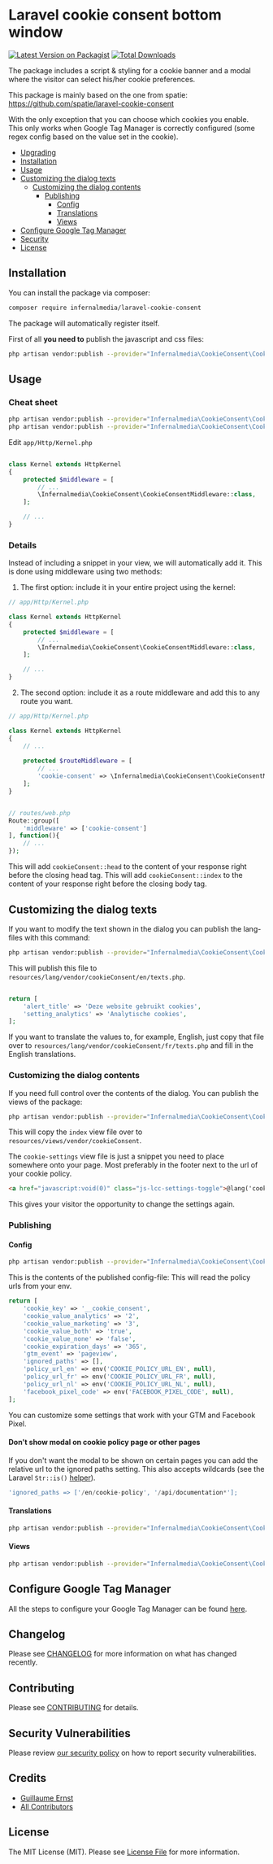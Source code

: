 # Laravel cookie consent bottom window

[![Latest Version on Packagist](https://img.shields.io/packagist/v/infernalmedia/laravel-cookie-consent.svg?style=flat-square)](https://packagist.org/packages/infernalmedia/laravel-cookie-consent)
[![Total Downloads](https://img.shields.io/packagist/dt/infernalmedia/laravel-cookie-consent.svg?style=flat-square)](https://packagist.org/packages/infernalmedia/laravel-cookie-consent)


The package includes a script & styling for a cookie banner and a modal where the visitor can select his/her cookie preferences.

This package is mainly based on the one from spatie: https://github.com/spatie/laravel-cookie-consent

With the only exception that you can choose which cookies you enable.
This only works when Google Tag Manager is correctly configured (some regex config based on the value set in the cookie).

* [Upgrading](upgrading.md)
* [Installation](#installation)
* [Usage](#usage)
* [Customizing the dialog texts](#customizing-the-dialog-texts)
  * [Customizing the dialog contents](#customizing-the-dialog-contents)
    + [Publishing](#publishing)
      - [Config](#config)
      - [Translations](#translations)
      - [Views](#views)
* [Configure Google Tag Manager](#configure-google-tag-manager)
* [Security](#security)
* [License](#license)
   

## Installation

You can install the package via composer:

``` bash
composer require infernalmedia/laravel-cookie-consent
```

The package will automatically register itself.

First of all **you need to** publish the javascript and css files:
```bash
php artisan vendor:publish --provider="Infernalmedia\CookieConsent\CookieConsentServiceProvider" --tag="public"
```
## Usage


### Cheat sheet

```bash
php artisan vendor:publish --provider="Infernalmedia\CookieConsent\CookieConsentServiceProvider" --tag="public"
php artisan vendor:publish --provider="Infernalmedia\CookieConsent\CookieConsentServiceProvider" --tag="config"
```

Edit `app/Http/Kernel.php`

```php

class Kernel extends HttpKernel
{
    protected $middleware = [
        // ...
        \Infernalmedia\CookieConsent\CookieConsentMiddleware::class,
    ];

    // ...
}
```


### Details

Instead of including a snippet in your view, we will automatically add it. This is done using middleware using two methods:

1. The first option: include it in your entire project using the kernel:

```php
// app/Http/Kernel.php

class Kernel extends HttpKernel
{
    protected $middleware = [
        // ...
        \Infernalmedia\CookieConsent\CookieConsentMiddleware::class,
    ];

    // ...
}
```

2. The second option: include it as a route middleware and add this to any route you want.

```php
// app/Http/Kernel.php

class Kernel extends HttpKernel
{
    // ...
    
    protected $routeMiddleware = [
        // ...
        'cookie-consent' => \Infernalmedia\CookieConsent\CookieConsentMiddleware::class,
    ];
}


// routes/web.php
Route::group([
    'middleware' => ['cookie-consent']
], function(){
    // ...
});
```

This will add `cookieConsent::head` to the content of your response right before the closing head tag.
This will add `cookieConsent::index` to the content of your response right before the closing body tag.

## Customizing the dialog texts

If you want to modify the text shown in the dialog you can publish the lang-files with this command:

```bash
php artisan vendor:publish --provider="Infernalmedia\CookieConsent\CookieConsentServiceProvider" --tag="lang"
```

This will publish this file to `resources/lang/vendor/cookieConsent/en/texts.php`.
 ```php
 
 return [
     'alert_title' => 'Deze website gebruikt cookies',
     'setting_analytics' => 'Analytische cookies',
 ];
 ```
 
 If you want to translate the values to, for example, English, just copy that file over to `resources/lang/vendor/cookieConsent/fr/texts.php` and fill in the English translations.
 
### Customizing the dialog contents

If you need full control over the contents of the dialog. You can publish the views of the package:

```bash
php artisan vendor:publish --provider="Infernalmedia\CookieConsent\CookieConsentServiceProvider" --tag="views"
```

This will copy the `index`  view file over to `resources/views/vendor/cookieConsent`.

The `cookie-settings` view file is just a snippet you need to place somewhere onto your page. Most preferably in the footer next to the url of your cookie policy.

```html 
<a href="javascript:void(0)" class="js-lcc-settings-toggle">@lang('cookie-consent::texts.alert_settings')</a>
```

This gives your visitor the opportunity to change the settings again.

### Publishing

#### Config

```bash
php artisan vendor:publish --provider="Infernalmedia\CookieConsent\CookieConsentServiceProvider" --tag="config"
```
This is the contents of the published config-file:
This will read the policy urls from your env. 
```php
return [
    'cookie_key' => '__cookie_consent',
    'cookie_value_analytics' => '2',
    'cookie_value_marketing' => '3',
    'cookie_value_both' => 'true',
    'cookie_value_none' => 'false',
    'cookie_expiration_days' => '365',
    'gtm_event' => 'pageview',
    'ignored_paths' => [],
    'policy_url_en' => env('COOKIE_POLICY_URL_EN', null),
    'policy_url_fr' => env('COOKIE_POLICY_URL_FR', null),
    'policy_url_nl' => env('COOKIE_POLICY_URL_NL', null),
    'facebook_pixel_code' => env('FACEBOOK_PIXEL_CODE', null),
];
```

You can customize some settings that work with your GTM and Facebook Pixel.

#### Don't show modal on cookie policy page or other pages

If you don't want the modal to be shown on certain pages you can add the relative url to the ignored paths setting. This also accepts wildcards (see the Laravel `Str::is()` [helper](https://laravel.com/docs/9.x/helpers#method-str-is)).

```php
'ignored_paths => ['/en/cookie-policy', '/api/documentation*'];
```

#### Translations

```bash
php artisan vendor:publish --provider="Infernalmedia\CookieConsent\CookieConsentServiceProvider" --tag="lang"
```

#### Views

```bash
php artisan vendor:publish --provider="Infernalmedia\CookieConsent\CookieConsentServiceProvider" --tag="views"
```

## Configure Google Tag Manager

All the steps to configure your Google Tag Manager can be found [here](docs/google-tag-manager.md).


## Changelog

Please see [CHANGELOG](CHANGELOG.md) for more information on what has changed recently.

## Contributing

Please see [CONTRIBUTING](CONTRIBUTING.md) for details.

## Security Vulnerabilities

Please review [our security policy](../../security/policy) on how to report security vulnerabilities.

## Credits

* [Guillaume Ernst](https://github.com/infernalmedia)
* [All Contributors](../../contributors)

## License

The MIT License (MIT). Please see [License File](LICENSE.md) for more information.
